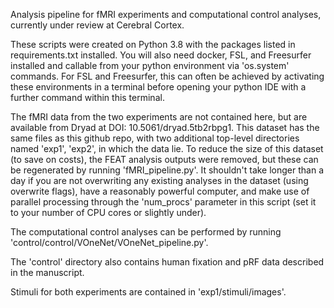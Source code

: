Analysis pipeline for fMRI experiments and computational control analyses, currently under review at Cerebral Cortex.

These scripts were created on Python 3.8 with the packages listed in requirements.txt installed. You will also need docker, FSL, and Freesurfer installed and callable from your python environment via 'os.system' commands. For FSL and Freesurfer, this can often be achieved by activating these environments in a terminal before opening your python IDE with a further command within this terminal.

The fMRI data from the two experiments are not contained here, but are available from Dryad at DOI: 10.5061/dryad.5tb2rbpg1. This dataset has the same files as this github repo, with two additional top-level directories named 'exp1', 'exp2', in which the data lie. To reduce the size of this dataset (to save on costs), the FEAT analysis outputs were removed, but these can be regenerated by running 'fMRI_pipeline.py'. It shouldn't take longer than a day if you are not overwriting any existing analyses in the dataset (using overwrite flags), have a reasonably powerful computer, and make use of parallel processing through the 'num_procs' parameter in this script (set it to your number of CPU cores or slightly under).

The computational control analyses can be performed by running 'control/control/VOneNet/VOneNet_pipeline.py'.

The 'control' directory also contains human fixation and pRF data described in the manuscript. 

Stimuli for both experiments are contained in 'exp1/stimuli/images'.


